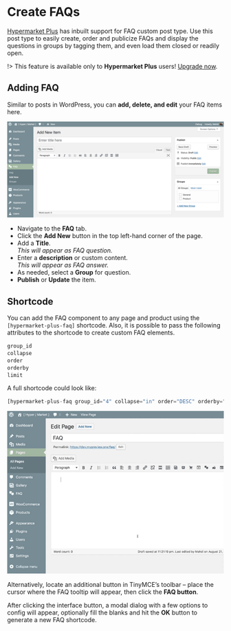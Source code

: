 # Create FAQs

[Hypermarket Plus](https://www.mypreview.one) has inbuilt support for FAQ custom post type. Use this post type to easily create, order and publicize FAQs and display the questions in groups by tagging them, and even load them closed or readily open.

!> This feature is available only to **Hypermarket Plus** users! [Upgrade now](https://www.mypreview.one).

## Adding FAQ

Similar to posts in WordPress, you can **add, delete, and edit** your FAQ items here.

![Adding FAQs](img/add-faq.png)

* Navigate to the **FAQ** tab.
* Click the **Add New** button in the top left-hand corner of the page.
* Add a **Title**.<br/>
*This will appear as FAQ question.*
* Enter a **description** or custom content.<br/>
*This will appear as FAQ answer.*
* As needed, select a **Group** for question.
* **Publish** or **Update** the item.

## Shortcode

You can add the FAQ component to any page and product using the ```[hypermarket-plus-faq]``` shortcode. Also, it is possible to pass the following attributes to the shortcode to create custom FAQ elements.

```php
group_id
collapse
order
orderby
limit
```

A full shortcode could look like:

```php
[hypermarket-plus-faq group_id="4" collapse="in" order="DESC" orderby="none" limit=""]
```

![Generate a FAQ shortcode](img/generate-faq-shortcode.gif)

Alternatively, locate an additional button in TinyMCE’s toolbar – place the cursor where the FAQ tooltip will appear, then click the **FAQ button**.

After clicking the interface button, a modal dialog with a few options to config will appear, optionally fill the blanks and hit the **OK** button to generate a new FAQ shortcode.
